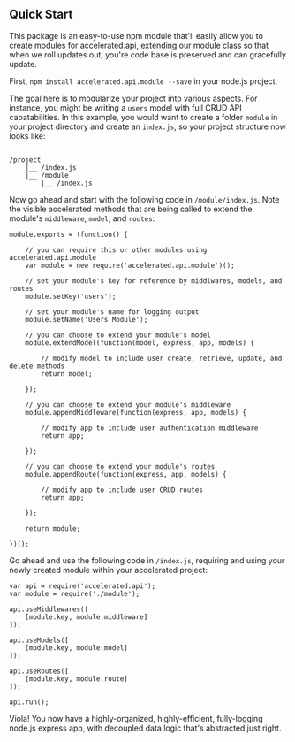 
## Quick Start
This package is an easy-to-use npm module that'll easily allow you to create modules for accelerated.api, extending our module class so that when we roll updates out, you're code base is preserved and can gracefully update.

First, ```npm install accelerated.api.module --save``` in your node.js project.

The goal here is to modularize your project into various aspects. For instance, you might be writing a ```users``` model with full CRUD API capatabilities. In this example, you would want to create a folder ```module``` in your project directory and create an ```index.js```, so your project structure now looks like:

```

/project
	|__ /index.js
	|__ /module
		|__ /index.js

```

Now go ahead and start with the following code in ```/module/index.js```. Note the visible accelerated methods that are being called to extend the module's ```middleware```, ```model```, and ```routes```:

```
module.exports = (function() {

	// you can require this or other modules using accelerated.api.module 
	var module = new require('accelerated.api.module')();

	// set your module's key for reference by middlwares, models, and routes 
	module.setKey('users');

	// set your module's name for logging output 
	module.setName('Users Module');

	// you can choose to extend your module's model
	module.extendModel(function(model, express, app, models) {

		// modify model to include user create, retrieve, update, and delete methods
		return model;

	});

	// you can choose to extend your module's middleware 
	module.appendMiddleware(function(express, app, models) {

		// modify app to include user authentication middleware 
		return app;

	});

	// you can choose to extend your module's routes
	module.appendRoute(function(express, app, models) {
		
		// modify app to include user CRUD routes 
		return app;

	});

	return module;

})();
```

Go ahead and use the following code in ```/index.js```, requiring and using your newly created module within your accelerated project:

```
var api = require('accelerated.api');
var module = require('./module');

api.useMiddlewares([ 
	[module.key, module.middleware]
]);

api.useModels([
	[module.key, module.model]
]);

api.useRoutes([
	[module.key, module.route]
]);

api.run();
```

Viola! You now have a highly-organized, highly-efficient, fully-logging node.js express app, with decoupled data logic that's abstracted just right.

